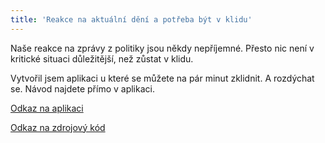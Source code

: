 ```yaml
---
title: 'Reakce na aktuální dění a potřeba být v klidu'
---
```


Naše reakce na zprávy z politiky jsou někdy nepříjemné. Přesto nic není v kritické situaci důležitější, než zůstat v klidu.

Vytvořil jsem aplikaci u které se můžete na pár minut zklidnit. A rozdýchat se. Návod najdete přímo v aplikaci.

[Odkaz na aplikaci](http://aplikace.svobodaweb.cz/app/relax_breathe/)

[Odkaz na zdrojový kód](https://github.com/psvoboda1987/relax_and_breathe_app)